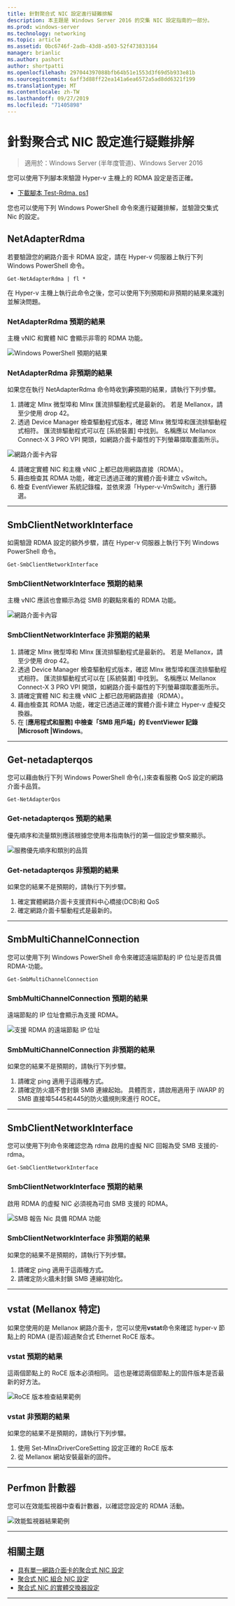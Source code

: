 ```yaml
---
title: 針對聚合式 NIC 設定進行疑難排解
description: 本主題是 Windows Server 2016 的交集 NIC 設定指南的一部分。
ms.prod: windows-server
ms.technology: networking
ms.topic: article
ms.assetid: 0bc6746f-2adb-43d8-a503-52f473833164
manager: brianlic
ms.author: pashort
author: shortpatti
ms.openlocfilehash: 297044397088bfb64b51e1553d3f69d5b933e81b
ms.sourcegitcommit: 6aff3d88ff22ea141a6ea6572a5ad8dd6321f199
ms.translationtype: MT
ms.contentlocale: zh-TW
ms.lasthandoff: 09/27/2019
ms.locfileid: "71405898"
---
```

# <a name="troubleshooting-converged-nic-configurations"></a>針對聚合式 NIC 設定進行疑難排解

>適用於：Windows Server (半年度管道)、Windows Server 2016

您可以使用下列腳本來驗證 Hyper-v 主機上的 RDMA 設定是否正確。

- [下載腳本 Test-Rdma. ps1](https://github.com/Microsoft/SDN/blob/master/Diagnostics/Test-Rdma.ps1)

您也可以使用下列 Windows PowerShell 命令來進行疑難排解，並驗證交集式 Nic 的設定。

## <a name="get-netadapterrdma"></a>NetAdapterRdma

若要驗證您的網路介面卡 RDMA 設定，請在 Hyper-v 伺服器上執行下列 Windows PowerShell 命令。

    
    Get-NetAdapterRdma | fl *
    

在 Hyper-v 主機上執行此命令之後，您可以使用下列預期和非預期的結果來識別並解決問題。

### <a name="get-netadapterrdma-expected-results"></a>NetAdapterRdma 預期的結果

主機 vNIC 和實體 NIC 會顯示非零的 RDMA 功能。

![Windows PowerShell 預期的結果](../../media/Converged-NIC/CNIC-Troubleshooting/cnic-tshoot-01.jpg)

### <a name="get-netadapterrdma-unexpected-results"></a>NetAdapterRdma 非預期的結果

如果您在執行 NetAdapterRdma 命令時收到**非**預期的結果，請執行下列步驟。

1. 請確定 Mlnx 微型埠和 Mlnx 匯流排驅動程式是最新的。 若是 Mellanox，請至少使用 drop 42。 
2. 透過 Device Manager 檢查驅動程式版本，確認 Mlnx 微型埠和匯流排驅動程式相符。 匯流排驅動程式可以在 [系統裝置] 中找到。 名稱應以 Mellanox Connect-X 3 PRO VPI 開頭，如網路介面卡屬性的下列螢幕擷取畫面所示。

![網路介面卡內容](../../media/Converged-NIC/CNIC-Troubleshooting/cnic-tshoot-02.jpg)

4. 請確定實體 NIC 和主機 vNIC 上都已啟用網路直接（RDMA）。
5. 藉由檢查其 RDMA 功能，確定已透過正確的實體介面卡建立 vSwitch。
6. 檢查 EventViewer 系統記錄檔，並依來源「Hyper-v-VmSwitch」進行篩選。

--- 

## <a name="get-smbclientnetworkinterface"></a>SmbClientNetworkInterface

如需驗證 RDMA 設定的額外步驟，請在 Hyper-v 伺服器上執行下列 Windows PowerShell 命令。


    Get-SmbClientNetworkInterface

### <a name="get-smbclientnetworkinterface-expected-results"></a>SmbClientNetworkInterface 預期的結果

主機 vNIC 應該也會顯示為從 SMB 的觀點來看的 RDMA 功能。

![網路介面卡內容](../../media/Converged-NIC/CNIC-Troubleshooting/cnic-tshoot-03.jpg)


### <a name="get-smbclientnetworkinterface-unexpected-results"></a>SmbClientNetworkInterface 非預期的結果

1. 請確定 Mlnx 微型埠和 Mlnx 匯流排驅動程式是最新的。 若是 Mellanox，請至少使用 drop 42。 
2. 透過 Device Manager 檢查驅動程式版本，確認 Mlnx 微型埠和匯流排驅動程式相符。 匯流排驅動程式可以在 [系統裝置] 中找到。 名稱應以 Mellanox Connect-X 3 PRO VPI 開頭，如網路介面卡屬性的下列螢幕擷取畫面所示。
3. 請確定實體 NIC 和主機 vNIC 上都已啟用網路直接（RDMA）。
4. 藉由檢查其 RDMA 功能，確定已透過正確的實體介面卡建立 Hyper-v 虛擬交換器。
5. 在 [**應用程式和服務] 中檢查「SMB 用戶端」的 EventViewer 記錄 |Microsoft |Windows**。

--- 

## <a name="get-netadapterqos"></a>Get-netadapterqos

您可以藉由執行下列 Windows PowerShell 命令\(，\)來查看服務 QoS 設定的網路介面卡品質。

    Get-NetAdapterQos

### <a name="get-netadapterqos-expected-results"></a>Get-netadapterqos 預期的結果

優先順序和流量類別應該根據您使用本指南執行的第一個設定步驟來顯示。

![服務優先順序和類別的品質](../../media/Converged-NIC/CNIC-Troubleshooting/cnic-tshoot-04.jpg)

### <a name="get-netadapterqos-unexpected-results"></a>Get-netadapterqos 非預期的結果

如果您的結果不是預期的，請執行下列步驟。

1. 確定實體網路介面卡支援資料中心橋接\(DCB\)和 QoS
2. 確定網路介面卡驅動程式是最新的。

--- 

## <a name="get-smbmultichannelconnection"></a>SmbMultiChannelConnection

您可以使用下列 Windows PowerShell 命令來確認遠端節點的 IP 位址是否具備 RDMA\-功能。

    Get-SmbMultiChannelConnection


### <a name="get-smbmultichannelconnection-expected-results"></a>SmbMultiChannelConnection 預期的結果

遠端節點的 IP 位址會顯示為支援 RDMA。

![支援 RDMA 的遠端節點 IP 位址](../../media/Converged-NIC/CNIC-Troubleshooting/cnic-tshoot-05.jpg)

### <a name="get-smbmultichannelconnection-unexpected-results"></a>SmbMultiChannelConnection 非預期的結果

如果您的結果不是預期的，請執行下列步驟。

1. 請確定 ping 適用于這兩種方式。
2. 請確定防火牆不會封鎖 SMB 連線起始。 具體而言，請啟用適用于 iWARP 的 SMB 直接埠5445和445的防火牆規則來進行 ROCE。

--- 

## <a name="get-smbclientnetworkinterface"></a>SmbClientNetworkInterface

您可以使用下列命令來確認您為 rdma 啟用的虛擬 NIC 回報為受 SMB 支援的\-rdma。

    Get-SmbClientNetworkInterface


### <a name="get-smbclientnetworkinterface-expected-results"></a>SmbClientNetworkInterface 預期的結果

啟用 RDMA 的虛擬 NIC 必須視為可由 SMB 支援的 RDMA。

![SMB 報告 Nic 具備 RDMA 功能](../../media/Converged-NIC/CNIC-Troubleshooting/cnic-tshoot-06.jpg)

### <a name="get-smbclientnetworkinterface-unexpected-results"></a>SmbClientNetworkInterface 非預期的結果

如果您的結果不是預期的，請執行下列步驟。

1. 請確定 ping 適用于這兩種方式。
2. 請確定防火牆未封鎖 SMB 連線初始化。

--- 

## <a name="vstat-mellanox-specific"></a>vstat \(Mellanox 特定\)

如果您使用的是 Mellanox 網路介面卡，您可以使用**vstat**命令來確認 hyper-v 節點上的 RDMA \(是否\)超過聚合式 Ethernet RoCE 版本。

### <a name="vstat-expected-results"></a>vstat 預期的結果

這兩個節點上的 RoCE 版本必須相同。 這也是確認兩個節點上的固件版本是否最新的好方法。

![RoCE 版本檢查結果範例](../../media/Converged-NIC/CNIC-Troubleshooting/cnic-tshoot-07.jpg)

### <a name="vstat-unexpected-results"></a>vstat 非預期的結果

如果您的結果不是預期的，請執行下列步驟。

1. 使用 Set-MlnxDriverCoreSetting 設定正確的 RoCE 版本
2. 從 Mellanox 網站安裝最新的固件。

--- 

## <a name="perfmon-counters"></a>Perfmon 計數器

您可以在效能監視器中查看計數器，以確認您設定的 RDMA 活動。

![效能監視器結果範例](../../media/Converged-NIC/CNIC-Troubleshooting/cnic-tshoot-08.jpg)

--- 

## <a name="related-topics"></a>相關主題

- [具有單一網路介面卡的聚合式 NIC 設定](cnic-single.md)
- [聚合式 NIC 組合 NIC 設定](cnic-datacenter.md)
- [聚合式 NIC 的實體交換器設定](cnic-app-switch-config.md)

---
